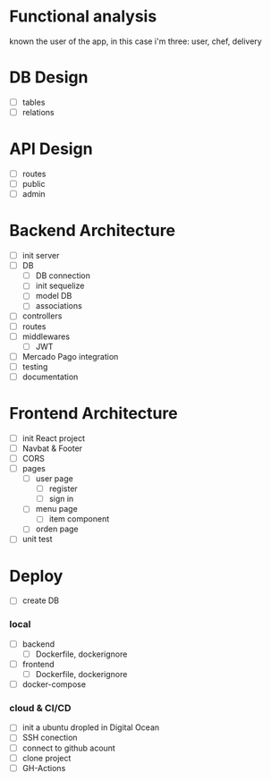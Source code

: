 # Functional analysis 
known the user of the app, in this case i'm three: user, chef, delivery

# DB Design
- [ ] tables
- [ ] relations

# API Design
- [ ] routes
- [ ] public
- [ ] admin

# Backend Architecture
- [ ] init server
- [ ] DB
  - [ ] DB connection
  - [ ] init sequelize
  - [ ] model DB
  - [ ] associations
- [ ] controllers
- [ ] routes
- [ ] middlewares
  - [ ] JWT
- [ ] Mercado Pago integration
- [ ] testing
- [ ] documentation

# Frontend Architecture
- [ ] init React project
- [ ] Navbat & Footer
- [ ] CORS
- [ ] pages
  - [ ] user page
    - [ ] register
    - [ ] sign in
  - [ ] menu page
    - [ ] item component
  - [ ] orden page
- [ ] unit test

# Deploy
- [ ] create DB
### local
- [ ] backend 
  - [ ] Dockerfile, dockerignore
- [ ] frontend
  - [ ] Dockerfile, dockerignore
- [ ] docker-compose
### cloud & CI/CD
- [ ] init a ubuntu dropled in Digital Ocean
- [ ] SSH conection
- [ ] connect to github acount
- [ ] clone project
- [ ] GH-Actions
